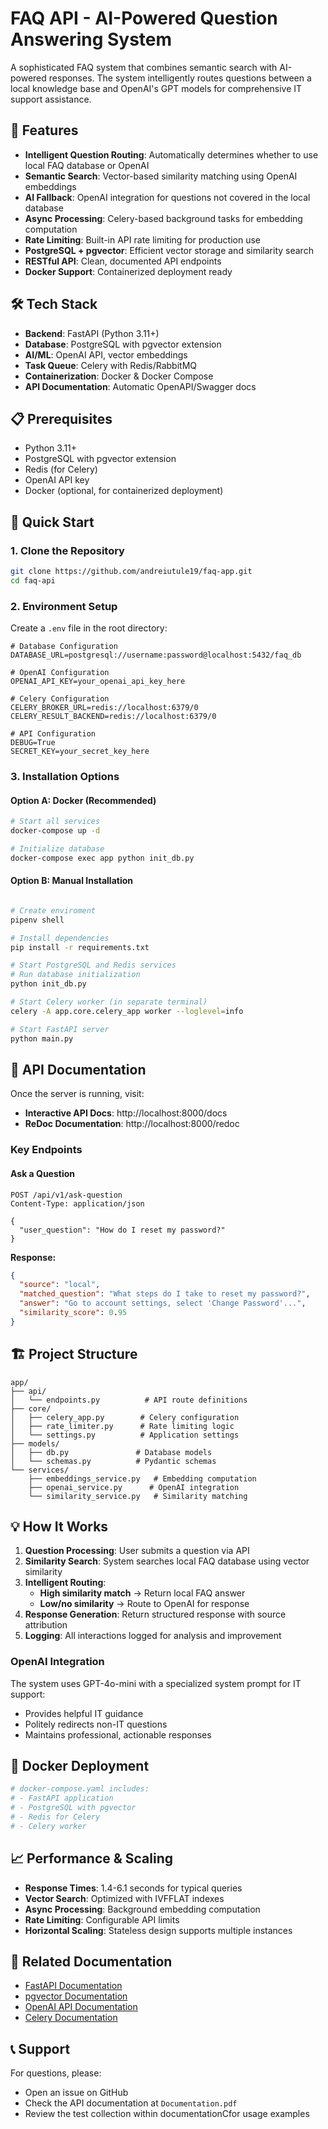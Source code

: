 # FAQ API - AI-Powered Question Answering System

A sophisticated FAQ system that combines semantic search with AI-powered responses. The system intelligently routes questions between a local knowledge base and OpenAI's GPT models for comprehensive IT support assistance.

## 🚀 Features

- **Intelligent Question Routing**: Automatically determines whether to use local FAQ database or OpenAI
- **Semantic Search**: Vector-based similarity matching using OpenAI embeddings
- **AI Fallback**: OpenAI integration for questions not covered in the local database
- **Async Processing**: Celery-based background tasks for embedding computation
- **Rate Limiting**: Built-in API rate limiting for production use
- **PostgreSQL + pgvector**: Efficient vector storage and similarity search
- **RESTful API**: Clean, documented API endpoints
- **Docker Support**: Containerized deployment ready

## 🛠️ Tech Stack

- **Backend**: FastAPI (Python 3.11+)
- **Database**: PostgreSQL with pgvector extension
- **AI/ML**: OpenAI API, vector embeddings
- **Task Queue**: Celery with Redis/RabbitMQ
- **Containerization**: Docker & Docker Compose
- **API Documentation**: Automatic OpenAPI/Swagger docs

## 📋 Prerequisites

- Python 3.11+
- PostgreSQL with pgvector extension
- Redis (for Celery)
- OpenAI API key
- Docker (optional, for containerized deployment)

## 🚀 Quick Start

### 1. Clone the Repository

```bash
git clone https://github.com/andreiutule19/faq-app.git
cd faq-api
```

### 2. Environment Setup

Create a `.env` file in the root directory:

```env
# Database Configuration
DATABASE_URL=postgresql://username:password@localhost:5432/faq_db

# OpenAI Configuration
OPENAI_API_KEY=your_openai_api_key_here

# Celery Configuration
CELERY_BROKER_URL=redis://localhost:6379/0
CELERY_RESULT_BACKEND=redis://localhost:6379/0

# API Configuration
DEBUG=True
SECRET_KEY=your_secret_key_here
```

### 3. Installation Options

#### Option A: Docker (Recommended)

```bash
# Start all services
docker-compose up -d

# Initialize database
docker-compose exec app python init_db.py
```

#### Option B: Manual Installation

```bash

# Create enviroment 
pipenv shell

# Install dependencies
pip install -r requirements.txt

# Start PostgreSQL and Redis services
# Run database initialization
python init_db.py

# Start Celery worker (in separate terminal)
celery -A app.core.celery_app worker --loglevel=info

# Start FastAPI server
python main.py
```

## 📖 API Documentation

Once the server is running, visit:
- **Interactive API Docs**: http://localhost:8000/docs
- **ReDoc Documentation**: http://localhost:8000/redoc

### Key Endpoints

#### Ask a Question
```http
POST /api/v1/ask-question
Content-Type: application/json

{
  "user_question": "How do I reset my password?"
}
```

**Response:**
```json
{
  "source": "local",
  "matched_question": "What steps do I take to reset my password?",
  "answer": "Go to account settings, select 'Change Password'...",
  "similarity_score": 0.95
}
```
## 🏗️ Project Structure

```
app/
├── api/
│   └── endpoints.py          # API route definitions
├── core/
│   ├── celery_app.py        # Celery configuration
│   ├── rate_limiter.py      # Rate limiting logic
│   └── settings.py          # Application settings
├── models/
│   ├── db.py               # Database models
│   └── schemas.py          # Pydantic schemas
└── services/
    ├── embeddings_service.py   # Embedding computation
    ├── openai_service.py      # OpenAI integration
    └── similarity_service.py   # Similarity matching
```

## 💡 How It Works

1. **Question Processing**: User submits a question via API
2. **Similarity Search**: System searches local FAQ database using vector similarity
3. **Intelligent Routing**: 
   - **High similarity match** → Return local FAQ answer
   - **Low/no similarity** → Route to OpenAI for response
4. **Response Generation**: Return structured response with source attribution
5. **Logging**: All interactions logged for analysis and improvement


### OpenAI Integration

The system uses GPT-4o-mini with a specialized system prompt for IT support:
- Provides helpful IT guidance
- Politely redirects non-IT questions
- Maintains professional, actionable responses


## 🐳 Docker Deployment

```yaml
# docker-compose.yaml includes:
# - FastAPI application
# - PostgreSQL with pgvector
# - Redis for Celery
# - Celery worker
```

## 📈 Performance & Scaling

- **Response Times**: 1.4-6.1 seconds for typical queries
- **Vector Search**: Optimized with IVFFLAT indexes
- **Async Processing**: Background embedding computation
- **Rate Limiting**: Configurable API limits
- **Horizontal Scaling**: Stateless design supports multiple instances

## 🔗 Related Documentation

- [FastAPI Documentation](https://fastapi.tiangolo.com/)
- [pgvector Documentation](https://github.com/pgvector/pgvector)
- [OpenAI API Documentation](https://platform.openai.com/docs)
- [Celery Documentation](https://docs.celeryproject.org/)

## 📞 Support

For questions, please:
- Open an issue on GitHub
- Check the API documentation at `Documentation.pdf`
- Review the test collection within documentationCfor usage examples

